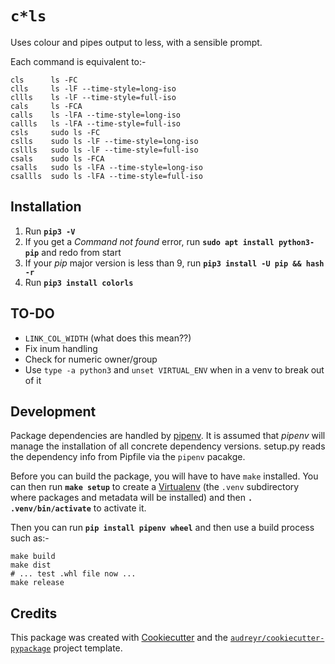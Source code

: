 `c*ls`
======

Uses colour and pipes output to less, with a sensible prompt.

Each command is equivalent to:-

    cls      ls -FC
    clls     ls -lF --time-style=long-iso
    cllls    ls -lF --time-style=full-iso
    cals     ls -FCA
    calls    ls -lFA --time-style=long-iso
    callls   ls -lFA --time-style=full-iso
    csls     sudo ls -FC
    cslls    sudo ls -lF --time-style=long-iso
    csllls   sudo ls -lF --time-style=full-iso
    csals    sudo ls -FCA
    csalls   sudo ls -lFA --time-style=long-iso
    csallls  sudo ls -lFA --time-style=full-iso

Installation
------------

  1. Run **`pip3 -V`**
  1. If you get a *Command not found* error, run **`sudo apt install python3-pip`** and redo from start
  1. If your *pip* major version is less than 9, run **`pip3 install -U pip && hash -r`**
  1. Run **`pip3 install colorls`** 

TO-DO
-----
  + `LINK_COL_WIDTH` (what does this mean??)
  + Fix inum handling
  + Check for numeric owner/group
  + Use `type -a python3` and `unset VIRTUAL_ENV` when in a venv to break out of it

Development
-----------

Package dependencies are handled by [pipenv](https://pipenv.kennethreitz.org/).
It is assumed that *pipenv* will manage the installation of all concrete
dependency versions.  setup.py reads the dependency info from Pipfile
via the `pipenv` pacakge.

Before you can build the package, you will have to have `make`
installed.  You can then run **`make setup`** to create a [Virtualenv][]
(the `.venv` subdirectory where packages and metadata will be installed)
and then **`. .venv/bin/activate`** to activate it.

Then you can run **`pip install pipenv wheel`** and then use a build
process such as:-

    make build
    make dist
    # ... test .whl file now ...
    make release

Credits
-------

This package was created with [Cookiecutter][] and the [`audreyr/cookiecutter-pypackage`][pp]
project template.

  [Cookiecutter]: https://github.com/audreyr/cookiecutter
  [pp]: https://github.com/audreyr/cookiecutter-pypackage
  [Virtualenv]: http://packaging.python.org/guides/installing-using-pip-and-virtual-environments
